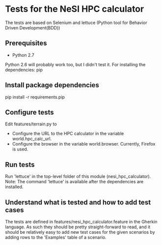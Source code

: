 Tests for the NeSI HPC calculator
=================================

The tests are based on Selenium and lettuce (Python tool for Behavior Driven Development(BDD))

Prerequisites
-------------
* Python 2.7

Python 2.6 will probably work too, but I didn't test it.
For installing the dependencies: pip

Install package dependencies
----------------------------
pip install -r requirements.pip

Configure tests
---------------
Edit features/terrain.py to
* Configure the URL to the HPC calculator in the variable world.hpc_calc_url.
* Configure the browser in the variable world.browser. Currently, Firefox is used.

Run tests
---------
Run 'lettuce' in the top-level folder of this module (nesi_hpc_calculator).
Note: The command 'lettuce' is available after the dependencies are installed.

Understand what is tested and how to add test cases
---------------------------------------------------
The tests are defined in features/nesi_hpc_calculator.feature in the Gherkin language.
As such they should be pretty straight-forward to read, and it should be relatively easy to add
new test cases for the given scenarios by adding rows to the 'Examples' table of a scenario.



